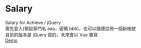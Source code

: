 # Salary
Salary for Achieve / jQuery
<br>
需先登入(預設家門名 aaa，密碼 bbb)，也可以隨便註冊一個新帳號
<br>
目前的版本是 jQuery 寫的，未來會以 Vue 重寫
<br>
<a href="https://pclin2018.github.io/Salary/">Demo</a>
